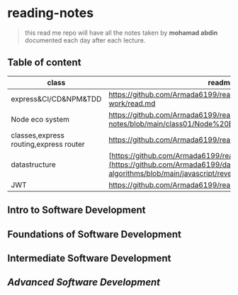 # **reading-notes**

> this read me repo will have all the notes taken by **mohamad abdin** documented each day after each lecture.

## Table of content
| class  | readme link  |   |   |   |
|---|---|---|---|---|
| express&CI/CD&NPM&TDD | https://github.com/Armada6199/reading-notes/blob/main/prep-work/read.md  |   |   |   |
|  Node eco system |  https://github.com/Armada6199/reading-notes/blob/main/class01/Node%20EcosystemReadme.md |   |   |   |
|  classes,express routing,express router  |  https://github.com/Armada6199/reading-notes/tree/main/Class02 |   |   |   |
|  datastructure |  [https://github.com/Armada6199/reading-notes/tree/main/Class02](https://github.com/Armada6199/data-structures-and-algorithms/blob/main/javascript/reverseArray/reverseArrayReadme.md) |   |   |   |
|  JWT |  https://github.com/Armada6199/reading-notes/tree/main/class07 |   |   |   |


## Intro to Software Development

## Foundations of Software Development

## Intermediate Software Development

## _Advanced Software Development_
